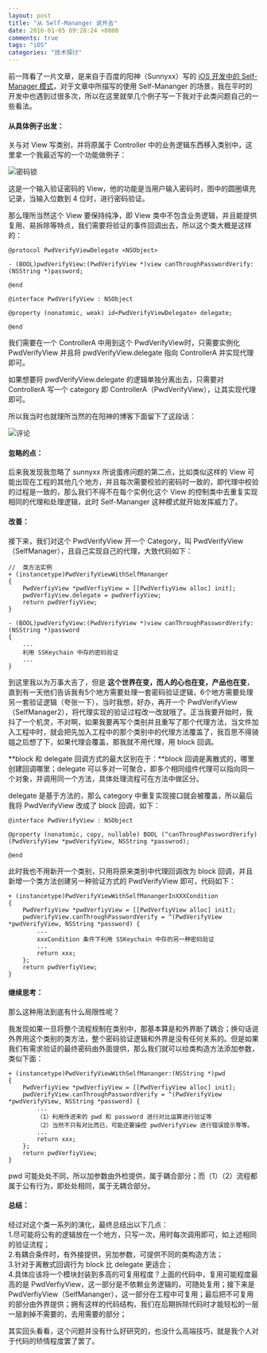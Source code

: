 ```yaml
---
layout: post
title: "从 Self-Mananger 说开去"
date: 2016-01-05 09:28:24 +0800
comments: true
tags: "iOS"
categories: "技术探讨"
---
```


前一阵看了一片文章，是来自于百度的阳神（Sunnyxx）写的 [iOS 开发中的 Self-Manager 模式](http://blog.sunnyxx.com/2015/12/19/self-manager-pattern-in-ios/)，对于文章中所描写的使用 Self-Mananger 的场景，我在平时的开发中也遇到过很多次，所以在这里就举几个例子写一下我对于此类问题自己的一些看法。

<!--more-->

#### 从具体例子出发：
关与对 View 写类别，并将原属于 Controller 中的业务逻辑东西移入类别中，这里拿一个我最近写的一个功能做例子：

![密码锁](http://ww2.sinaimg.cn/large/65312d9agw1ezoh83xpe9j206y05cdfv.jpg)

这是一个输入验证密码的 View，他的功能是当用户输入密码时，图中的圆圈填充记录，当输入位数到 4 位时，进行密码验证。

那么理所当然这个 View 要保持纯净，即 View 类中不包含业务逻辑，并且能提供复用、易拆除等特点，我们需要将验证的事件回调出去，所以这个类大概是这样的：

```
@protocol PwdVerifyViewDelegate <NSObject>

- (BOOL)pwdVerifyView:(PwdVerifyView *)view canThroughPasswordVerify:(NSString *)password;

@end

@interface PwdVerifyView : NSObject

@property (nonatomic, weak) id<PwdVerifyViewDelegate> delegate;

@end
```
我们需要在一个 ControllerA 中用到这个 PwdVerifyView时，只需要实例化 PwdVerifyView 并且将 pwdVerifyView.delegate 指向 ControllerA 并实现代理即可。

如果想要将 pwdVerifyView.delegate 的逻辑单独分离出去，只需要对 ControllerA 写一个 category 即 ControllerA（PwdVerifyView），让其实现代理即可。

所以我当时也就理所当然的在阳神的博客下面留下了这段话：

![评论](http://ww1.sinaimg.cn/large/65312d9agw1ezoh84gkawj21r005m75o.jpg)

#### 忽略的点：

后来我发现我忽略了 sunnyxx 所说蛋疼问题的第二点，比如类似这样的 View 可能出现在工程的其他几个地方，并且每次需要校验的密码时一致的，即代理中校验的过程是一致的，那么我们不得不在每个实例化这个 View 的控制类中去重复实现相同的代理和处理逻辑，此时 Self-Mananger 这种模式就开始发挥威力了。

#### 改善：
接下来，我们对这个 PwdVerifyView 开一个 Category，叫 PwdVerifyView（SelfManager），且自己实现自己的代理，大致代码如下：

```
//	类方法实例
+ (instancetype)PwdVerifyViewWithSelfMananger
{
    PwdVerfiyView *pwdVerfiyView = [[PwdVerfiyView alloc] init];
    pwdVerfiyView.delegate = pwdVerfiyView;
    return pwdVerfiyView;
}

- (BOOL)pwdVerifyView:(PwdVerifyView *)view canThroughPasswordVerify:(NSString *)password
{
    ...
    利用 SSKeychain 中存的密码验证
    ...
}

```

到这里我以为万事大吉了，但是 **这个世界在变，而人的心也在变，产品也在变**，直到有一天他们告诉我有5个地方需要处理一套密码验证逻辑，6个地方需要处理另一套验证逻辑（夸张一下），当时我想，好办，再开一个 PwdVerifyView（SelfManager2），将代理实现的验证过程改一改就哦了。正当我要开始时，我抖了一个机灵，不对啊，如果我要再写个类别并且重写了那个代理方法，当文件加入工程中时，就会把先加入工程中的那个类别中的代理方法覆盖了，我百思不得骑姐之后想了下，如果代理会覆盖，那我就不用代理，用 block 回调。

**block 和 delegate 回调方式的最大区别在于：**block 回调是离散式的，哪里创建回调哪里；delegate 可以多对一可聚合，即多个相同组件代理可以指向同一个对象，并调用同一个方法，具体处理流程可在方法中做区分。

delegate 是基于方法的，那么 category 中重复实现接口就会被覆盖，所以最后我将 PwdVerifyView 改成了 block 回调，如下：

```
@interface PwdVerifyView : NSObject

@property (nonatomic, copy, nullable) BOOL (^canThroughPasswordVerify) (PwdVerifyView *pwdVerifyView, NSString *passwrod);

@end
```

此时我也不用新开一个类别，只用将原来类别中代理回调改为 block 回调，并且新增一个类方法创建另一种验证方式的 PwdVerifyView 即可，代码如下：

```
+ (instancetype)PwdVerifyViewWithSelfManangerInXXXCondition
{
    PwdVerfiyView *pwdVerfiyView = [[PwdVerfiyView alloc] init];
    pwdVerifyView.canThroughPasswordVerify = ^(PwdVerifyView *pwdVerifyView, NSString *password) {
    	...
    	xxxCondition 条件下利用 SSKeychain 中存的另一种密码验证
    	...
        return xxx;
    };
    return pwdVerfiyView;
}
```
#### 继续思考：
那么这种用法到底有什么局限性呢？

我发现如果一旦将整个流程规制在类别中，那基本算是和外界断了耦合；换句话说外界用这个类别的类方法，整个密码验证逻辑和外界是没有任何关系的。但是如果我们有需求验证的最终密码由外面提供，那么我们就可以给类构造方法添加参数，类似下面：

```
+ (instancetype)PwdVerifyViewWithSelfMananger:(NSString *)pwd
{
    PwdVerfiyView *pwdVerfiyView = [[PwdVerfiyView alloc] init];
    pwdVerifyView.canThroughPasswordVerify = ^(PwdVerifyView *pwdVerifyView, NSString *password) {
    	...
    	（1）利用传进来的 pwd 和 password 进行对比运算进行验证等
    	（2）当然不只有对比而已，可能还要操控 pwdVerifyView 进行错误提示等等。
    	...
        return xxx;
    };
    return pwdVerfiyView;
}

```
pwd 可能处处不同，所以加参数由外检提供，属于耦合部分；而（1）（2）流程都属于公有行为，即处处相同，属于无耦合部分。

#### 总结：
经过对这个类一系列的演化，最终总结出以下几点：</br>
1.尽可能将公有的逻辑放在一个地方，只写一次，用时每次调用即可，如上述相同的验证流程；</br>
2.有耦合条件时，有外接提供，另加参数，可提供不同的类构造方法；</br>
3.针对于离散式回调行为 block 比 delegate 更适合；</br>
4.具体应该将一个模块封装到多高的可复用程度？上面的代码中，复用可能程度最高的是 PwdVerfiyView，这一部分是不依赖业务逻辑的，可随处复用；接下来是 PwdVerfiyView（SelfMananger），这一部分在工程中可复用；最后把不可复用的部分由外界提供；拥有这样的代码结构，我们在后期拆除代码时才能轻松的一层一层剥掉不需要的，去用需要的部分；

其实回头看看，这个问题并没有什么好研究的，也没什么高端技巧，就是我个人对于代码的矫情程度罢了罢了。
